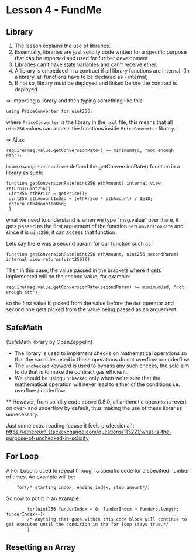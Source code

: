 # Lesson 4 - FundMe

## Library
1. The lesson explains the use of libraries.
2. Essentially, libraries are just solidity code written for a specific purpose that can be imported and used for further development.
3. Libraries can't have state variables and can't receive ether.
4. A library is embedded in a contract if all library functions are internal. (In a library, all functions have to be declared as - internal)
5. If not so, library must be deployed and linked before the contract is deployed.

=> Importing a library and then typing something like this:

    using PriceConverter for uint256;

where `PriceConverter` is the library in the `.sol` file, this means that all `uint256` values can access the functions inside `PriceConverter` library.

=> Also:

    require(msg.value.getConversionRate() >= minimumUsd, "not enough eth");

in an example as such we defined the getConversionRate() function in a library as such:

    function getConversionRate(uint256 ethAmount) internal view returns(uint256){ 
     uint256 ethPrice = getPrice(); 
     uint256 ethAmountInUsd = (ethPrice * ethAmount) / 1e18; 
     return ethAmountInUsd;
     }

what we need to understand is when we type "msg.value" over there, it gets passed as the first arguement of the function `getConversionRate` and since it is `uint256`, it can access that function.

Lets say there was a second param for our function such as :

    function getConversionRate(uint256 ethAmount, uint256 secondParam) internal view returns(uint256){}

Then in this case, the value passed in the brackets where it gets implemented will be the second value, for example:

    require(msg.value.getConversionRate(secondParam) >= minimumUsd, "not enough eth");

so the first value is picked from the value before the `dot` operator and second one gets picked from the value being passed as an arguement.

## SafeMath
(SafeMath library by OpenZeppelin)
* The library is used to implement checks on mathematical operations so that the variables used in those operations do not overflow or underflow.
* The `unchecked` keyword is used to bypass any such checks, the sole aim to do that is to make the contract gas efficient.
* We should be using `unchecked` only when we're sure that the mathematical operation will never lead to either of the conditions i.e. overflow / underflow.

** However, from solidity code above 0.8.0, all arithmetic operations revert on over- and underflow by default, thus making the use of these libraries unnecessary.

Just some extra reading (cause it feels professional):
https://ethereum.stackexchange.com/questions/113221/what-is-the-purpose-of-unchecked-in-solidity

## For Loop
A For Loop is used to repeat through a specific code for a specified number of times. An example will be:

        for(/* starting index, ending index, step amount*/)
So now to put it in an example:

            for(uint256 funderIndex = 0; funderIndex < funders.length; funderIndex++){
            /* Anything that goes within this code block will continue to get executed until the condition in the for loop stays true.*/
            }

## Resetting an Array

